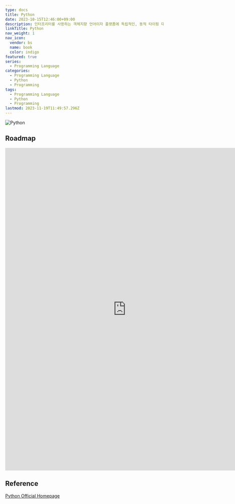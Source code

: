 ```yaml
---
type: docs
title: Python
date: 2023-10-15T12:46:00+09:00
description: 인터프리터를 사용하는 객체지향 언어이자 플랫폼에 독립적인, 동적 타이핑 대화형 언어
linkTitle: Python
nav_weight: 1
nav_icon:
  vendor: bs
  name: book
  color: indigo
featured: true
series:
  - Programming Language
categories:
  - Programming Language
  - Python
  - Programming
tags:
  - Programming Language
  - Python
  - Programming
lastmod: 2023-11-19T11:49:57.296Z
---
```


![Python](/programming/python.png#center)

## Roadmap

<p align="center">
<iframe width="768" height="1024" src="https://roadmap.sh/python?s=652b754df43a58c923ce9d26" frameborder="0" allow="accelerometer; autoplay; encrypted-media; gyroscope; picture-in-picture" allowfullscreen></iframe>
</p>

## Reference

[Python Official Homepage](https://www.python.org/)
